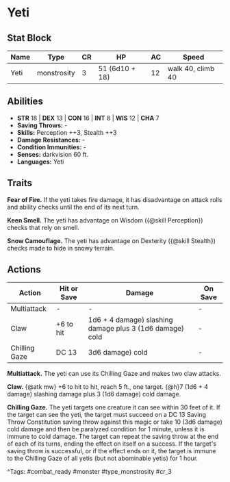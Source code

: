 # Yeti

## Stat Block

| Name | Type | CR | HP | AC | Speed |
|------|------|----|----|----|-------|
| Yeti | monstrosity | 3 | 51 (6d10 + 18) | 12 | walk 40, climb 40 |

## Abilities

- **STR** 18 | **DEX** 13 | **CON** 16 | **INT** 8 | **WIS** 12 | **CHA** 7
- **Saving Throws:** -  
- **Skills:** Perception ++3, Stealth ++3  
- **Damage Resistances:** -  
- **Condition Immunities:** -  
- **Senses:** darkvision 60 ft.  
- **Languages:** Yeti

## Traits

**Fear of Fire.** If the yeti takes fire damage, it has disadvantage on attack rolls and ability checks until the end of its next turn.

**Keen Smell.** The yeti has advantage on Wisdom ({@skill Perception}) checks that rely on smell.

**Snow Camouflage.** The yeti has advantage on Dexterity ({@skill Stealth}) checks made to hide in snowy terrain.


## Actions

| Action | Hit or Save | Damage | On Save |
|--------|--------------|--------|----------|
| Multiattack | - | - | - |
| Claw | +6 to hit | 1d6 + 4 damage) slashing damage plus 3 (1d6 damage) cold | - |
| Chilling Gaze | DC 13 | 3d6 damage) cold | - |

**Multiattack.** The yeti can use its Chilling Gaze and makes two claw attacks.

**Claw.** {@atk mw} +6 to hit to hit, reach 5 ft., one target. {@h}7 (1d6 + 4 damage) slashing damage plus 3 (1d6 damage) cold damage.

**Chilling Gaze.** The yeti targets one creature it can see within 30 feet of it. If the target can see the yeti, the target must succeed on a DC 13 Saving Throw Constitution saving throw against this magic or take 10 (3d6 damage) cold damage and then be paralyzed condition for 1 minute, unless it is immune to cold damage. The target can repeat the saving throw at the end of each of its turns, ending the effect on itself on a success. If the target's saving throw is successful, or if the effect ends on it, the target is immune to the Chilling Gaze of all yetis (but not abominable yetis) for 1 hour.


^Tags: #combat_ready #monster #type_monstrosity #cr_3
